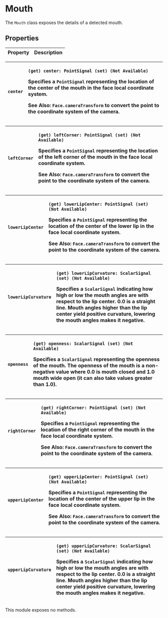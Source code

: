 # Mouth

The `Mouth` class exposes the details of a detected mouth.

## Properties

| Property | Description |
| :--- | :--- |


<table>
  <thead>
    <tr>
      <th style="text-align:left"><code>center</code>
      </th>
      <th style="text-align:left">
        <p><code>(get) center: PointSignal (set) (Not Available)</code>
        </p>
        <p>Specifies a <code>PointSignal</code> representing the location of the center
          of the mouth in the face local coordinate system.</p>
        <p><b>See Also</b>: <code>Face.cameraTransform</code> to convert the point
          to the coordinate system of the camera.</p>
      </th>
    </tr>
  </thead>
  <tbody></tbody>
</table><table>
  <thead>
    <tr>
      <th style="text-align:left"><code>leftCorner</code>
      </th>
      <th style="text-align:left">
        <p><code>(get) leftCorner: PointSignal (set) (Not Available)</code>
        </p>
        <p>Specifies a <code>PointSignal</code> representing the location of the left
          corner of the mouth in the face local coordinate system.</p>
        <p><b>See Also</b>: <code>Face.cameraTransform</code> to convert the point
          to the coordinate system of the camera.</p>
      </th>
    </tr>
  </thead>
  <tbody></tbody>
</table><table>
  <thead>
    <tr>
      <th style="text-align:left"><code>lowerLipCenter</code>
      </th>
      <th style="text-align:left">
        <p><code>(get) lowerLipCenter: PointSignal (set) (Not Available)</code>
        </p>
        <p>Specifies a <code>PointSignal</code> representing the location of the center
          of the lower lip in the face local coordinate system.</p>
        <p><b>See Also</b>: <code>Face.cameraTransform</code> to convert the point
          to the coordinate system of the camera.</p>
      </th>
    </tr>
  </thead>
  <tbody></tbody>
</table><table>
  <thead>
    <tr>
      <th style="text-align:left"><code>lowerLipCurvature</code>
      </th>
      <th style="text-align:left">
        <p><code>(get) lowerLipCurvature: ScalarSignal (set) (Not Available)</code>
        </p>
        <p>Specifies a <code>ScalarSignal</code> indicating how high or low the mouth
          angles are with respect to the lip center. 0.0 is a straight line. Mouth
          angles higher than the lip center yield positive curvature, lowering the
          mouth angles makes it negative.</p>
      </th>
    </tr>
  </thead>
  <tbody></tbody>
</table><table>
  <thead>
    <tr>
      <th style="text-align:left"><code>openness</code>
      </th>
      <th style="text-align:left">
        <p><code>(get) openness: ScalarSignal (set) (Not Available)</code>
        </p>
        <p>Specifies a <code>ScalarSignal</code> representing the openness of the mouth.
          The openness of the mouth is a non-negative value where 0.0 is mouth closed
          and 1.0 mouth wide open (it can also take values greater than 1.0).</p>
      </th>
    </tr>
  </thead>
  <tbody></tbody>
</table><table>
  <thead>
    <tr>
      <th style="text-align:left"><code>rightCorner</code>
      </th>
      <th style="text-align:left">
        <p><code>(get) rightCorner: PointSignal (set) (Not Available)</code>
        </p>
        <p>Specifies a <code>PointSignal</code> representing the location of the right
          corner of the mouth in the face local coordinate system.</p>
        <p><b>See Also</b>: <code>Face.cameraTransform</code> to convert the point
          to the coordinate system of the camera.</p>
      </th>
    </tr>
  </thead>
  <tbody></tbody>
</table><table>
  <thead>
    <tr>
      <th style="text-align:left"><code>upperLipCenter</code>
      </th>
      <th style="text-align:left">
        <p><code>(get) upperLipCenter: PointSignal (set) (Not Available)</code>
        </p>
        <p>Specifies a <code>PointSignal</code> representing the location of the center
          of the upper lip in the face local coordinate system.</p>
        <p><b>See Also</b>: <code>Face.cameraTransform</code> to convert the point
          to the coordinate system of the camera.</p>
      </th>
    </tr>
  </thead>
  <tbody></tbody>
</table><table>
  <thead>
    <tr>
      <th style="text-align:left"><code>upperLipCurvature</code>
      </th>
      <th style="text-align:left">
        <p><code>(get) upperLipCurvature: ScalarSignal (set) (Not Available)</code>
        </p>
        <p>Specifies a <code>ScalarSignal</code> indicating how high or low the mouth
          angles are with respect to the lip center. 0.0 is a straight line. Mouth
          angles higher than the lip center yield positive curvature, lowering the
          mouth angles makes it negative.</p>
      </th>
    </tr>
  </thead>
  <tbody></tbody>
</table>This module exposes no methods.

